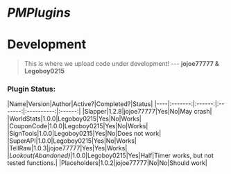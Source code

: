 # <b><i>PMPlugins</i></b>
# Development

> This is where we upload code under development!
--- <b>jojoe77777 & Legoboy0215</b>

<h3>Plugin Status:</h3>
|Name|Version|Author|Active?|Completed?|Status|
|----|:-------:|:------:|:-------:|:----------:|:------:|
|Slapper|1.2.8|jojoe77777|Yes|No|May crash|
|WorldStats|1.0.0|Legoboy0215|Yes|No|Works|
|CouponCode|1.0.0|Legoboy0215|Yes|No|Works|
|SignTools|1.0.0|Legoboy0215|Yes|No|Does not work|
|SuperAPI|1.0.0|Legoboy0215|Yes|No|Works|
|TellRaw|1.0.3|jojoe77777|Yes|Yes|Works|
|<i>Lookout(Abandoned)</i>|1.0.0|Legoboy0215|Yes|Half|Timer works, but not tested functions.|
|Placeholders|1.0.2|jojoe77777|No|No|Should work|
